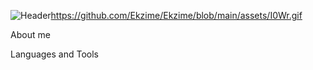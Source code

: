 ![Header]()https://github.com/Ekzime/Ekzime/blob/main/assets/I0Wr.gif

About me

Languages and Tools